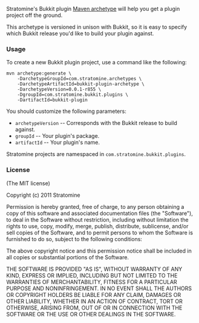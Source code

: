 Stratomine's Bukkit plugin [Maven archetype](http://maven.apache.org/guides/introduction/introduction-to-archetypes.html) will help you get a plugin project off the ground.

This archetype is versioned in unison with Bukkit, so it is easy to specify which Bukkit release you'd like to build your plugin against.

### Usage

To create a new Bukkit plugin project, use a command like the following:

    mvn archetype:generate \
        -DarchetypeGroupId=com.stratomine.archetypes \
        -DarchetypeArtifactId=bukkit-plugin-archetype \
        -DarchetypeVersion=0.0.1-r855 \
        -DgroupId=com.stratomine.bukkit.plugins \
        -DartifactId=bukkit-plugin

You should customize the following parameters:

* `archetypeVersion` -- Corresponds with the Bukkit release to build against.
* `groupId` -- Your plugin's package.
* `artifactId` -- Your plugin's name.

Stratomine projects are namespaced in `com.stratomine.bukkit.plugins`.

### License

(The MIT license)

Copyright (c) 2011 Stratomine

Permission is hereby granted, free of charge, to any person obtaining a copy of this software and associated documentation files (the "Software"), to deal in the Software without restriction, including without limitation the rights to use, copy, modify, merge, publish, distribute, sublicense, and/or sell copies of the Software, and to permit persons to whom the Software is furnished to do so, subject to the following conditions:

The above copyright notice and this permission notice shall be included in all copies or substantial portions of the Software.

THE SOFTWARE IS PROVIDED "AS IS", WITHOUT WARRANTY OF ANY KIND, EXPRESS OR IMPLIED, INCLUDING BUT NOT LIMITED TO THE WARRANTIES OF MERCHANTABILITY, FITNESS FOR A PARTICULAR PURPOSE AND NONINFRINGEMENT. IN NO EVENT SHALL THE AUTHORS OR COPYRIGHT HOLDERS BE LIABLE FOR ANY CLAIM, DAMAGES OR OTHER LIABILITY, WHETHER IN AN ACTION OF CONTRACT, TORT OR OTHERWISE, ARISING FROM, OUT OF OR IN CONNECTION WITH THE SOFTWARE OR THE USE OR OTHER DEALINGS IN THE SOFTWARE.
